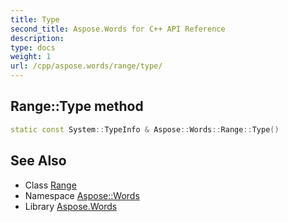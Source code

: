 ```yaml
---
title: Type
second_title: Aspose.Words for C++ API Reference
description: 
type: docs
weight: 1
url: /cpp/aspose.words/range/type/
---
```

## Range::Type method




```cpp
static const System::TypeInfo & Aspose::Words::Range::Type()
```

## See Also

* Class [Range](../)
* Namespace [Aspose::Words](../../)
* Library [Aspose.Words](../../../)
